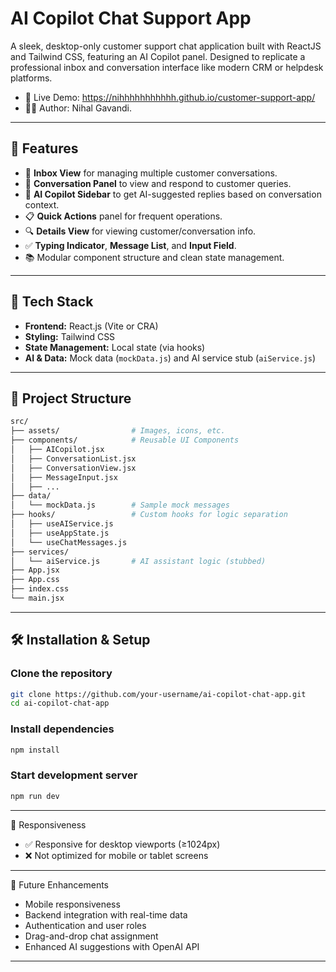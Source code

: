 # AI Copilot Chat Support App

A sleek, desktop-only customer support chat application built with ReactJS and Tailwind CSS, featuring an AI Copilot panel. Designed to replicate a professional inbox and conversation interface like modern CRM or helpdesk platforms.

- 🔗 Live Demo: https://nihhhhhhhhhhh.github.io/customer-support-app/
- 👨‍💻 Author: Nihal Gavandi.

---

## 🚀 Features

- 📨 **Inbox View** for managing multiple customer conversations.
- 💬 **Conversation Panel** to view and respond to customer queries.
- 🤖 **AI Copilot Sidebar** to get AI-suggested replies based on conversation context.
- 📋 **Quick Actions** panel for frequent operations.
- 🔍 **Details View** for viewing customer/conversation info.
- ✅ **Typing Indicator**, **Message List**, and **Input Field**.
- 📚 Modular component structure and clean state management.

---

## 🧩 Tech Stack

- **Frontend:** React.js (Vite or CRA)
- **Styling:** Tailwind CSS
- **State Management:** Local state (via hooks)
- **AI & Data:** Mock data (`mockData.js`) and AI service stub (`aiService.js`)

---

## 📁 Project Structure

```bash
src/
├── assets/                # Images, icons, etc.
├── components/            # Reusable UI Components
│   ├── AICopilot.jsx
│   ├── ConversationList.jsx
│   ├── ConversationView.jsx
│   ├── MessageInput.jsx
│   ├── ...
├── data/
│   └── mockData.js        # Sample mock messages
├── hooks/                 # Custom hooks for logic separation
│   ├── useAIService.js
│   ├── useAppState.js
│   └── useChatMessages.js
├── services/
│   └── aiService.js       # AI assistant logic (stubbed)
├── App.jsx
├── App.css
├── index.css
└── main.jsx
```

---

## 🛠️ Installation & Setup

### Clone the repository

```bash
git clone https://github.com/your-username/ai-copilot-chat-app.git
cd ai-copilot-chat-app
```

### Install dependencies
```bash
npm install
```

### Start development server
```bash
npm run dev
```

---

📏 Responsiveness

- ✅ Responsive for desktop viewports (≥1024px)
- ❌ Not optimized for mobile or tablet screens


---

🧪 Future Enhancements

 - Mobile responsiveness
 - Backend integration with real-time data
 - Authentication and user roles
 - Drag-and-drop chat assignment
 - Enhanced AI suggestions with OpenAI API

---





